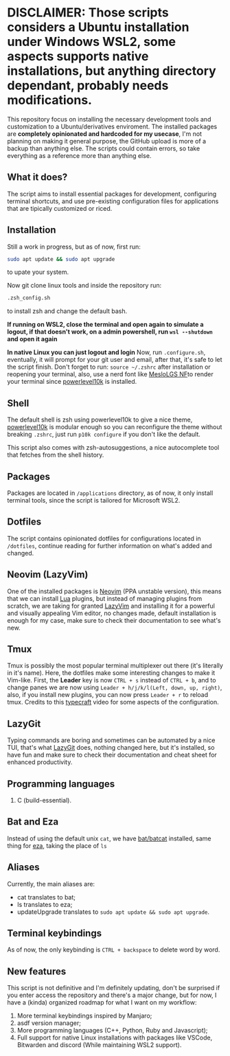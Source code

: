 # DISCLAIMER: Those scripts considers a Ubuntu installation under Windows WSL2, some aspects supports native installations, but anything directory dependant, probably needs modifications.

This repository focus on installing the necessary development tools and customization to a Ubuntu/derivatives enviroment. The installed packages are **completely opinionated and hardcoded for my usecase**, I'm not planning on making  it general purpose, the GitHub upload is more of a backup than anything else.
The scripts could contain errors, so take everything as a reference more than anything else.

## What it does?
The script aims to install essential packages for development, configuring terminal shortcuts, and use pre-existing configuration files for applications that are tipically customized or riced.

## Installation
Still a work in progress, but as of now, first run:
```bash
sudo apt update && sudo apt upgrade
```
to upate your system.

Now git clone linux tools and inside the repository run:
```bash
.zsh_config.sh
```
to install zsh and change the default bash.

**If running on WSL2, close the terminal and open again to simulate a logout, if that doesn't work, on a admin powershell, run `wsl --shutdown` and open it again**

**In native Linux you can just logout and login**
Now, run `.configure.sh`, eventually, it will prompt for your git user and email, after that, it's safe to let the script finish.
Don't forget to run: `source ~/.zshrc` after installation or reopening your terminal, also, use a nerd font like [MesloLGS NF](https://github.com/romkatv/powerlevel10k/blob/master/font.md)to render your terminal since [powerlevel10k](https://github.com/romkatv/powerlevel10k) is installed.

## Shell
The default shell is zsh using powerlevel10k to give a nice theme, [powerlevel10k](https://github.com/romkatv/powerlevel10k) is modular enough so you can reconfigure the theme without breaking `.zshrc`, just run `p10k configure` if you don't like the default.

This script also comes with zsh-autosuggestions, a nice autocomplete tool that fetches from the shell history.

## Packages
Packages are located in `/applications` directory, as of now, it only install terminal tools, since the script is tailored for Microsoft WSL2.

## Dotfiles
The script contains opinionated dotfiles for configurations located in `/dotfiles`, continue reading for further information on what's added and changed.

## Neovim (LazyVim)
One of the installed packages is [Neovim](https://github.com/neovim/neovim) (PPA unstable version), this means that we can install [Lua](https://www.lua.org/) plugins, but instead of managing plugins from scratch, we are taking for granted [LazyVim](https://github.com/LazyVim/LazyVim) and installing it for a powerful and visually appealing Vim editor, no changes made, default installation is enough for my case, make sure to check their documentation to see what's new.

## Tmux
Tmux is possibly the most popular terminal multiplexer out there (it's literally in it's name). Here, the dotfiles make some interesting changes to make it Vim-like. First, the **Leader** key is now `CTRL + s` instead of `CTRL + b`, and to change panes we are now using `Leader + h/j/k/l(Left, down, up, right)`, also, if you install new plugins, you can now press `Leader + r` to reload tmux. Credits to this [typecraft](https://youtu.be/H70lULWJeig) video for some aspects of the configuration.

## LazyGit
Typing commands are boring and sometimes can be automated by a nice TUI, that's what [LazyGit](https://github.com/jesseduffield/lazygit) does, nothing changed here, but it's installed, so have fun and make sure to check their documentation and cheat sheet for enhanced productivity.

## Programming languages
1. C (build-essential).

## Bat and Eza
Instead of using the default unix `cat`, we have [bat/batcat](https://github.com/sharkdp/bat) installed, same thing for [eza](https://github.com/eza-community/eza), taking the place of `ls`

## Aliases
Currently, the main aliases are:

- cat translates to bat;
- ls translates to eza;
- updateUpgrade translates to `sudo apt update && sudo apt upgrade`.

## Terminal keybindings
As of now, the only keybinding is `CTRL + backspace` to delete word by word.

## New features
This script is not definitive and I'm definitely updating, don't be surprised if you enter access the repository and there's a major change, but for now, I have a (kinda) organized roadmap for what I want on my workflow:

1. More terminal keybindings inspired by Manjaro;
2. asdf version manager;
3. More programming languages (C++, Python, Ruby and Javascript);
4. Full support for native Linux installations with packages like VSCode, Bitwarden and discord (While maintaining WSL2 support).